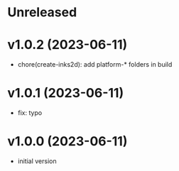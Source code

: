 # Unreleased

# v1.0.2 (2023-06-11)

- chore(create-inks2d): add platform-* folders in build

# v1.0.1 (2023-06-11)

- fix: typo

# v1.0.0 (2023-06-11)

- initial version